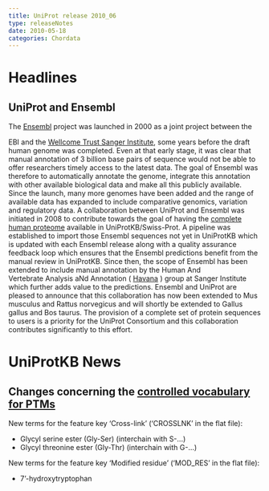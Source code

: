```yaml
---
title: UniProt release 2010_06
type: releaseNotes
date: 2010-05-18
categories: Chordata
---
```


# Headlines

## UniProt and Ensembl

The [Ensembl](http://www.ensembl.org/) project was launched in 2000 as a joint project between the

EBI and the [Wellcome Trust Sanger Institute](http://www.sanger.ac.uk/), some years before the draft human genome was completed. Even at that early stage, it was clear that manual annotation of 3 billion base pairs of sequence would not be able to offer researchers timely access to the latest data. The goal of Ensembl was therefore to automatically annotate the genome, integrate this annotation with other available biological data and make all this publicly available. Since the launch, many more genomes have been added and the range of available data has expanded to include comparative genomics, variation and regulatory data. A collaboration between UniProt and Ensembl was initiated in 2008 to contribute towards the goal of having the [complete human proteome](http://www.uniprot.org/uniprot?query=organism:9606+AND+reviewed:true) available in UniProtKB/Swiss-Prot. A pipeline was established to import those Ensembl sequences not yet in UniProtKB which is updated with each Ensembl release along with a quality assurance feedback loop which ensures that the Ensembl predictions benefit from the manual review in UniProtKB. Since then, the scope of Ensembl has been extended to include manual annotation by the Human And  
Vertebrate Analysis aNd Annotation ( [Havana](http://www.sanger.ac.uk/bioinfo/havana/) ) group at Sanger Institute which further adds value to the predictions. Ensembl and UniProt are pleased to announce that this collaboration has now been extended to Mus musculus and Rattus norvegicus and will shortly be extended to Gallus gallus and Bos taurus. The provision of a complete set of protein sequences to users is a priority for the UniProt Consortium and this collaboration contributes significantly to this effort.

# UniProtKB News

## Changes concerning the [controlled vocabulary for PTMs](https://ftp.uniprot.org/pub/databases/uniprot/current_release/knowledgebase/complete/docs/ptmlist)

New terms for the feature key ‘Cross-link’ (‘CROSSLNK’ in the flat file):

- Glycyl serine ester (Gly-Ser) (interchain with S-...)
- Glycyl threonine ester (Gly-Thr) (interchain with G-...)

New terms for the feature key ‘Modified residue’ (‘MOD_RES’ in the flat file):

- 7’-hydroxytryptophan
